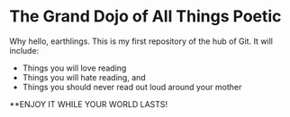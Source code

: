 # The Grand Dojo of All Things Poetic

Why hello, earthlings. This is my first repository of the hub of Git. It will include:
* Things you will love reading
* Things you will hate reading, and
* Things you should never read out loud around your mother

**ENJOY IT WHILE YOUR WORLD LASTS!
